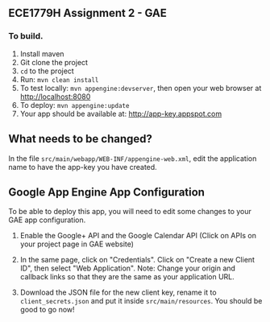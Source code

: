 ## ECE1779H Assignment 2 - GAE

### To build.

1. Install maven
2. Git clone the project
3. `cd` to the project
4. Run: `mvn clean install`
5. To test locally: `mvn appengine:devserver`, then open your web browser at <http://localhost:8080>
6. To deploy: `mvn appengine:update`
7. Your app should be available at: <http://app-key.appspot.com>

## What needs to be changed?

In the file `src/main/webapp/WEB-INF/appengine-web.xml`, edit the application
name to have the app-key you have created.

## Google App Engine App Configuration
To be able to deploy this app, you will need to edit some changes to your GAE
app configuration.

1. Enable the Google+ API and the Google Calendar API (Click on APIs on your 
   project page in GAE website)
   
2. In the same page, click on "Credentials". Click on "Create a new Client ID",
   then select "Web Application". Note: Change your origin and callback links
   so that they are the same as your application URL.
   
3. Download the JSON file for the new client key, rename it to
   `client_secrets.json` and put it inside `src/main/resources`. You should be
   good to go now!


